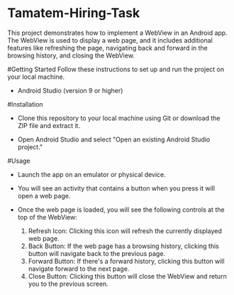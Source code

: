 # Tamatem-Hiring-Task
This project demonstrates how to implement a WebView in an Android app. 
The WebView is used to display a web page, and it includes additional features like refreshing the page, navigating back and forward in the browsing history, and closing the WebView.

#Getting Started
Follow these instructions to set up and run the project on your local machine.

- Android Studio (version 9 or higher)

#Installation
- Clone this repository to your local machine using Git or download the ZIP file and extract it.

- Open Android Studio and select "Open an existing Android Studio project."


#Usage
- Launch the app on an emulator or physical device.

- You will see an activity that contains a button when you press it  will open a web page.

- Once the web page is loaded, you will see the following controls at the top of the WebView:

   1. Refresh Icon: Clicking this icon will refresh the currently displayed web page.
   2. Back Button: If the web page has a browsing history, clicking this button will navigate back to the previous page.
   3. Forward Button: If there's a forward history, clicking this button will navigate forward to the next page.
   4. Close Button: Clicking this button will close the WebView and return you to the previous screen.
